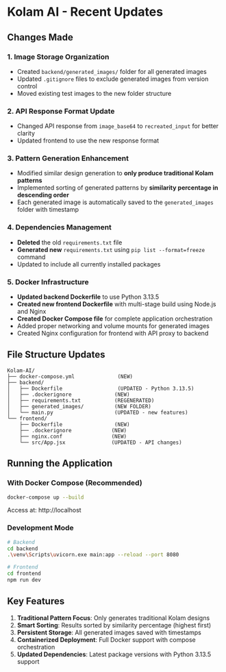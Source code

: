 # Kolam AI - Recent Updates

## Changes Made

### 1. Image Storage Organization
- Created `backend/generated_images/` folder for all generated images
- Updated `.gitignore` files to exclude generated images from version control
- Moved existing test images to the new folder structure

### 2. API Response Format Update
- Changed API response from `image_base64` to `recreated_input` for better clarity
- Updated frontend to use the new response format

### 3. Pattern Generation Enhancement
- Modified similar design generation to **only produce traditional Kolam patterns**
- Implemented sorting of generated patterns by **similarity percentage in descending order**
- Each generated image is automatically saved to the `generated_images` folder with timestamp

### 4. Dependencies Management
- **Deleted** the old `requirements.txt` file
- **Generated new** `requirements.txt` using `pip list --format=freeze` command
- Updated to include all currently installed packages

### 5. Docker Infrastructure
- **Updated backend Dockerfile** to use Python 3.13.5
- **Created new frontend Dockerfile** with multi-stage build using Node.js and Nginx
- **Created Docker Compose file** for complete application orchestration
- Added proper networking and volume mounts for generated images
- Created Nginx configuration for frontend with API proxy to backend

## File Structure Updates

```
Kolam-AI/
├── docker-compose.yml              (NEW)
├── backend/
│   ├── Dockerfile                  (UPDATED - Python 3.13.5)
│   ├── .dockerignore              (NEW)
│   ├── requirements.txt           (REGENERATED)
│   ├── generated_images/          (NEW FOLDER)
│   └── main.py                    (UPDATED - new features)
└── frontend/
    ├── Dockerfile                 (NEW)
    ├── .dockerignore             (NEW)
    ├── nginx.conf                (NEW)
    └── src/App.jsx               (UPDATED - API changes)
```

## Running the Application

### With Docker Compose (Recommended)
```bash
docker-compose up --build
```
Access at: http://localhost

### Development Mode
```bash
# Backend
cd backend
.\venv\Scripts\uvicorn.exe main:app --reload --port 8080

# Frontend
cd frontend  
npm run dev
```

## Key Features

1. **Traditional Pattern Focus**: Only generates traditional Kolam designs
2. **Smart Sorting**: Results sorted by similarity percentage (highest first)
3. **Persistent Storage**: All generated images saved with timestamps
4. **Containerized Deployment**: Full Docker support with compose orchestration
5. **Updated Dependencies**: Latest package versions with Python 3.13.5 support
